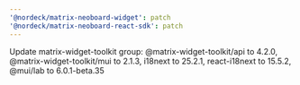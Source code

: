 ```yaml
---
'@nordeck/matrix-neoboard-widget': patch
'@nordeck/matrix-neoboard-react-sdk': patch
---
```


Update matrix-widget-toolkit group: @matrix-widget-toolkit/api to 4.2.0, @matrix-widget-toolkit/mui to 2.1.3, i18next to 25.2.1, react-i18next to 15.5.2, @mui/lab to 6.0.1-beta.35
